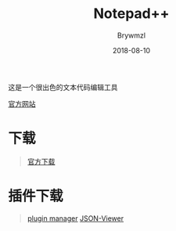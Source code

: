 ﻿---
layout:     post
title:      Notepad++
date:       2018-08-10
author:     Brywmzl
tags:
    - Notepad++
---
这是一个很出色的文本代码编辑工具

<!--more-->

[官方网站](https://notepad-plus-plus.org/)

# 下载
> [官方下载](https://notepad-plus-plus.org/download/)

# 插件下载
> [plugin manager](https://github.com/bruderstein/nppPluginManager/releases)
> [JSON-Viewer](https://github.com/kapilratnani/JSON-Viewer/releases)